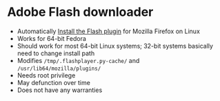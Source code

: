 # Adobe Flash downloader
* Automatically [Install the Flash plugin](http://mzl.la/1BAQTa4) for Mozilla Firefox on Linux
* Works for 64-bit Fedora
* Should work for most 64-bit Linux systems; 32-bit systems basically need to change install path
* Modifies `/tmp/.flashplayer.py-cache/` and `/usr/lib64/mozilla/plugins/`
* Needs root privilege
* May defunction over time
* Does not have any warranties


